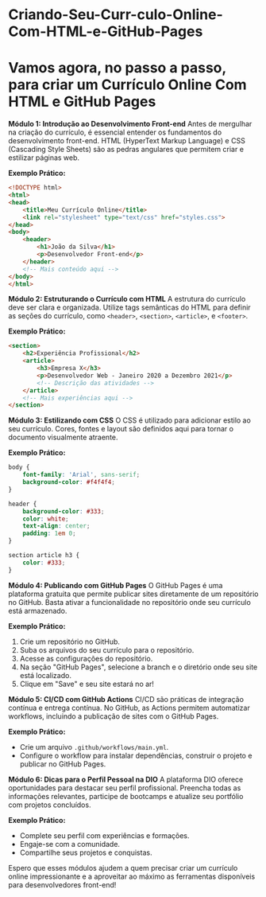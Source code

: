 # Criando-Seu-Curr-culo-Online-Com-HTML-e-GitHub-Pages

# Vamos agora, no passo a passo, para criar um Currículo Online Com HTML e GitHub Pages

**Módulo 1: Introdução ao Desenvolvimento Front-end**
Antes de mergulhar na criação do currículo, é essencial entender os fundamentos do desenvolvimento front-end. HTML (HyperText Markup Language) e CSS (Cascading Style Sheets) são as pedras angulares que permitem criar e estilizar páginas web.

**Exemplo Prático:**
```html
<!DOCTYPE html>
<html>
<head>
    <title>Meu Currículo Online</title>
    <link rel="stylesheet" type="text/css" href="styles.css">
</head>
<body>
    <header>
        <h1>João da Silva</h1>
        <p>Desenvolvedor Front-end</p>
    </header>
    <!-- Mais conteúdo aqui -->
</body>
</html>
```

**Módulo 2: Estruturando o Currículo com HTML**
A estrutura do currículo deve ser clara e organizada. Utilize tags semânticas do HTML para definir as seções do currículo, como `<header>`, `<section>`, `<article>`, e `<footer>`.

**Exemplo Prático:**
```html
<section>
    <h2>Experiência Profissional</h2>
    <article>
        <h3>Empresa X</h3>
        <p>Desenvolvedor Web - Janeiro 2020 a Dezembro 2021</p>
        <!-- Descrição das atividades -->
    </article>
    <!-- Mais experiências aqui -->
</section>
```

**Módulo 3: Estilizando com CSS**
O CSS é utilizado para adicionar estilo ao seu currículo. Cores, fontes e layout são definidos aqui para tornar o documento visualmente atraente.

**Exemplo Prático:**
```css
body {
    font-family: 'Arial', sans-serif;
    background-color: #f4f4f4;
}

header {
    background-color: #333;
    color: white;
    text-align: center;
    padding: 1em 0;
}

section article h3 {
    color: #333;
}
```

**Módulo 4: Publicando com GitHub Pages**
O GitHub Pages é uma plataforma gratuita que permite publicar sites diretamente de um repositório no GitHub. Basta ativar a funcionalidade no repositório onde seu currículo está armazenado.

**Exemplo Prático:**
1. Crie um repositório no GitHub.
2. Suba os arquivos do seu currículo para o repositório.
3. Acesse as configurações do repositório.
4. Na seção "GitHub Pages", selecione a branch e o diretório onde seu site está localizado.
5. Clique em "Save" e seu site estará no ar!

**Módulo 5: CI/CD com GitHub Actions**
CI/CD são práticas de integração contínua e entrega contínua. No GitHub, as Actions permitem automatizar workflows, incluindo a publicação de sites com o GitHub Pages.

**Exemplo Prático:**
- Crie um arquivo `.github/workflows/main.yml`.
- Configure o workflow para instalar dependências, construir o projeto e publicar no GitHub Pages.

**Módulo 6: Dicas para o Perfil Pessoal na DIO**
A plataforma DIO oferece oportunidades para destacar seu perfil profissional. Preencha todas as informações relevantes, participe de bootcamps e atualize seu portfólio com projetos concluídos.

**Exemplo Prático:**
- Complete seu perfil com experiências e formações.
- Engaje-se com a comunidade.
- Compartilhe seus projetos e conquistas.

Espero que esses módulos ajudem a quem precisar criar um currículo online impressionante e a aproveitar ao máximo as ferramentas disponíveis para desenvolvedores front-end!

